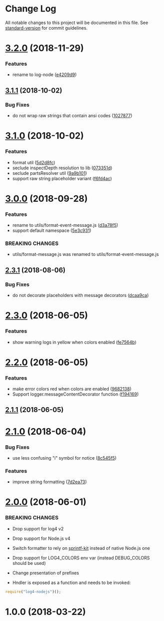 # Change Log

All notable changes to this project will be documented in this file. See [standard-version](https://github.com/conventional-changelog/standard-version) for commit guidelines.

<a name="3.2.0"></a>
# [3.2.0](https://github.com/medikoo/log-node/compare/v3.1.1...v3.2.0) (2018-11-29)


### Features

* rename to log-node ([e4209d9](https://github.com/medikoo/log-node/commit/e4209d9))



<a name="3.1.1"></a>
## [3.1.1](https://github.com/medikoo/log4-node/compare/v3.1.0...v3.1.1) (2018-10-02)


### Bug Fixes

* do not wrap raw strings that contain ansi codes ([1027877](https://github.com/medikoo/log4-node/commit/1027877))



<a name="3.1.0"></a>
# [3.1.0](https://github.com/medikoo/log4-node/compare/v3.0.0...v3.1.0) (2018-10-02)


### Features

* format util ([5d2d8fc](https://github.com/medikoo/log4-node/commit/5d2d8fc))
* seclude inspectDepth resolution to lib ([073351d](https://github.com/medikoo/log4-node/commit/073351d))
* seclude partsResolver util ([9a9b101](https://github.com/medikoo/log4-node/commit/9a9b101))
* support raw string placeholder variant ([f6fd4ac](https://github.com/medikoo/log4-node/commit/f6fd4ac))



<a name="3.0.0"></a>
# [3.0.0](https://github.com/medikoo/log4-node/compare/v2.3.1...v3.0.0) (2018-09-28)


### Features

* rename to utils/format-event-message.js ([d3a78f5](https://github.com/medikoo/log4-node/commit/d3a78f5))
* support default namespace ([5e3c931](https://github.com/medikoo/log4-node/commit/5e3c931))


### BREAKING CHANGES

* utils/format-message.js was renamed to utils/format-event-message.js



<a name="2.3.1"></a>
## [2.3.1](https://github.com/medikoo/log4-node/compare/v2.3.0...v2.3.1) (2018-08-06)


### Bug Fixes

* do not decorate placeholders with message decorators ([dcaa9ca](https://github.com/medikoo/log4-node/commit/dcaa9ca))



<a name="2.3.0"></a>
# [2.3.0](https://github.com/medikoo/log4-node/compare/v2.2.0...v2.3.0) (2018-06-05)


### Features

* show warning logs in yellow when colors enabled ([fe7564b](https://github.com/medikoo/log4-node/commit/fe7564b))



<a name="2.2.0"></a>
# [2.2.0](https://github.com/medikoo/log4-node/compare/v2.1.1...v2.2.0) (2018-06-05)


### Features

* make error colors red when colors are enabled ([9682138](https://github.com/medikoo/log4-node/commit/9682138))
* Support logger.messageContentDecorator function ([f194169](https://github.com/medikoo/log4-node/commit/f194169))



<a name="2.1.1"></a>
## [2.1.1](https://github.com/medikoo/log4-node/compare/v2.1.0...v2.1.1) (2018-06-05)



<a name="2.1.0"></a>
# [2.1.0](https://github.com/medikoo/log4-node/compare/v2.0.0...v2.1.0) (2018-06-04)


### Bug Fixes

* use less confusing "i" symbol for notice ([8c545f5](https://github.com/medikoo/log4-node/commit/8c545f5))


### Features

* improve string formatting ([7d2ea73](https://github.com/medikoo/log4-node/commit/7d2ea73))



<a name="2.0.0"></a>

# [2.0.0](https://github.com/medikoo/log4-node/compare/v1.0.0...v2.0.0) (2018-06-01)

### BREAKING CHANGES

*   Drop support for log4 v2
*   Drop support for Node.js v4
*   Switch formatter to rely on [sprintf-kit](https://github.com/medikoo/sprintf-kit) instead of native Node.js one
*   Drop support for LOG4_COLORS env var (instead DEBUG_COLORS should be used)
*   Change presentation of prefixes

*   Hndler is exposed as a function and needs to be invoked:

```javascript
require("log4-nodejs")();
```

<a name="1.0.0"></a>

# 1.0.0 (2018-03-22)
